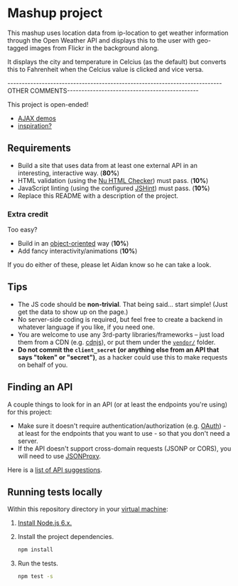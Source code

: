 # Mashup project
This mashup uses location data from ip-location to get weather information through the Open Weather API and displays this to the user with geo-tagged images from Flickr in the background along.

It displays the city and temperature in Celcius (as the default) but converts this to Fahrenheit when the Celcius value is clicked and vice versa.


---------------------------------------------------------------------------OTHER COMMENTS----------------------------------------------


This project is open-ended!

* [AJAX demos](https://github.com/advanced-js/deck/tree/gh-pages/demos/ajax)
* [inspiration?](http://www.programmableweb.com/mashups)

## Requirements

* Build a site that uses data from at least one external API in an interesting, interactive way. (**80%**)
* HTML validation (using the [Nu HTML Checker](https://validator.w3.org/nu/)) must pass. (**10%**)
* JavaScript linting (using the configured [JSHint](http://jshint.com/about/)) must pass. (**10%**)
* Replace this README with a description of the project.

### Extra credit

Too easy?

* Build in an [object-oriented](https://developer.mozilla.org/en-US/docs/Web/JavaScript/Introduction_to_Object-Oriented_JavaScript) way (**10%**)
* Add fancy interactivity/animations (**10%**)

If you do either of these, please let Aidan know so he can take a look.

## Tips

* The JS code should be **non-trivial**. That being said... start simple! (Just get the data to show up on the page.)
* No server-side coding is required, but feel free to create a backend in whatever language if you like, if you need one.
* You are welcome to use any 3rd-party libraries/frameworks – just load them from a CDN (e.g. [cdnjs](http://cdnjs.com)), or put them under the [`vendor/`](vendor/) folder.
* **Do not commit the `client_secret` (or anything else from an API that says "token" or "secret")**, as a hacker could use this to make requests on behalf of you.

## Finding an API

A couple things to look for in an API (or at least the endpoints you're using) for this project:

* Make sure it doesn't require authentication/authorization (e.g. [OAuth](http://oauth.net/)) - at least for the endpoints that you want to use - so that you don't need a server.
* If the API doesn't support cross-domain requests (JSONP or CORS), you will need to use [JSONProxy](https://jsonp.afeld.me/).

Here is a [list of API suggestions](https://gist.github.com/afeld/4952991).

## Running tests locally

Within this repository directory in your [virtual machine](https://github.com/startup-systems/vm):

1. [Install Node.js 6.x.](https://nodejs.org/en/download/package-manager/#debian-and-ubuntu-based-linux-distributions)
1. Install the project dependencies.

    ```bash
    npm install
    ```

1. Run the tests.

    ```bash
    npm test -s
    ```
